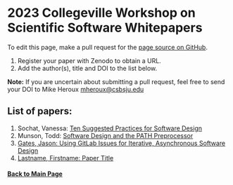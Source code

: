 # 2023 Collegeville Workshop on Scientific Software Whitepapers

To edit this page, make a pull request for the [page source on GitHub](https://github.com/Collegeville/CW22/blob/master/WorkshopResources/WhitePapers/WhitePaperList.md).  

1. Register your paper with Zenodo to obtain a URL.
1. Add the author(s), title and DOI to the list below.

**Note:** If you are uncertain about submitting a pull request, feel free to send your DOI to Mike Heroux <mheroux@csbsju.edu>



## List of papers:

1. Sochat, Vanessa: [Ten Suggested Practices for Software Design](https://zenodo.org/record/6577797)
2. Munson, Todd: [Software Design and the PATH Preprocessor](https://zenodo.org/record/7062329)
3. [Gates, Jason: Using GitLab Issues for Iterative, Asynchronous Software Design](https://zenodo.org/record/7250115)
4. [Lastname, Firstname: Paper Title](URL-of-DOI)

#### [Back to Main Page](../../index.md)
